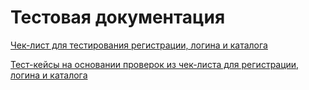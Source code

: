 # Тестовая документация

[Чек-лист для тестирования регистрации, логина и каталога](https://docs.google.com/spreadsheets/d/1BeMEUCIuJw953xzFAecsttinMqmZ3eF-n22S8-99a4g/edit?gid=0#gid=0)

[Тест-кейсы на основании проверок из чек-листа для регистрации, логина и каталога](qase.pdf)

 
